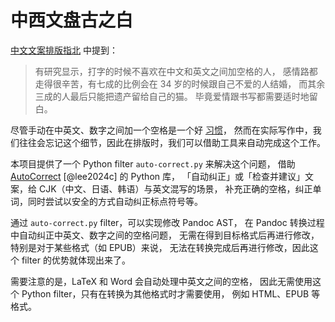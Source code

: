 # 中西文盘古之白

[中文文案排版指北][1] 中提到：

[1]: https://github.com/sparanoid/chinese-copywriting-guidelines

> 有研究显示，打字的时候不喜欢在中文和英文之间加空格的人，
> 感情路都走得很辛苦，有七成的比例会在 34 岁的时候跟自己不爱的人结婚，
> 而其余三成的人最后只能把遗产留给自己的猫。
> 毕竟爱情跟书写都需要适时地留白。

尽管手动在中英文、数字之间加一个空格是一个好 [习惯](https://www.zhihu.com/question/19587406)，
然而在实际写作中，我们往往会忘记这个细节，因此在排版时，我们可以借助工具来自动完成这个工作。

本项目提供了一个 Python filter `auto-correct.py` 来解决这个问题，
借助 [AutoCorrect](https://github.com/huacnlee/autocorrect) [@lee2024c] 的 Python 库，
「自动纠正」或「检查并建议」文案，给 CJK（中文、日语、韩语）与英文混写的场景，
补充正确的空格，纠正单词，同时尝试以安全的方式自动纠正标点符号等。

通过 `auto-correct.py` filter，可以实现修改 Pandoc AST，
在 Pandoc 转换过程中自动纠正中英文、数字之间的空格问题，
无需在得到目标格式后再进行修改，特别是对于某些格式（如 EPUB）来说，
无法在转换完成后再进行修改，因此这个 filter 的优势就体现出来了。

需要注意的是，LaTeX 和 Word 会自动处理中英文之间的空格，
因此无需使用这个 Python filter，只有在转换为其他格式时才需要使用，
例如 HTML、EPUB 等格式。
